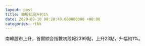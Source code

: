 ```yaml
---
layout: post
title: 韓股初段升約1%
date: 2020-09-10 08:20:49.000000000 +08:00
categories: rthk
---
```


南韓股市上升，首爾綜合指數初段報2399點，上升23點，升幅約1%。
